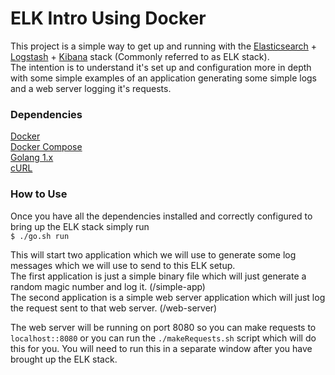 # ELK Intro Using Docker
This project is a simple way to get up and running with the [Elasticsearch](https://www.elastic.co/) + [Logstash](https://www.elastic.co/products/logstash) + [Kibana](https://www.elastic.co/products/kibana) stack (Commonly referred to as ELK stack).  
The intention is to understand it's set up and configuration more in depth with some simple examples of an application generating some simple logs and a web server logging it's requests.

### Dependencies
[Docker](https://docs.docker.com/engine/installation/)  
[Docker Compose](https://docs.docker.com/compose/install/)  
[Golang 1.x](https://golang.org/dl/)  
[cURL](https://curl.haxx.se/download.html)  

### How to Use
Once you have all the dependencies installed and correctly configured to bring up the ELK stack simply run  
`$ ./go.sh run`  

This will start two application which we will use to generate some log messages which we will use to send to this ELK setup.  
The first application is just a simple binary file which will just generate a random magic number and log it. (/simple-app)  
The second application is a simple web server application which will just log the request sent to that web server. (/web-server)  

The web server will be running on port 8080 so you can make requests to `localhost::8080` or you can run the `./makeRequests.sh` script which will do this for you. You will need to run this in a separate window after you have brought up the ELK stack.
